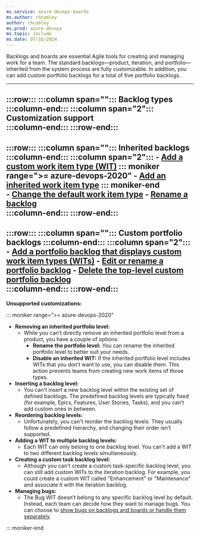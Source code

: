 ```yaml
---
ms.service: azure-devops-boards
ms.author: chcomley
author: chcomley
ms.prod: azure-devops
ms.topic: include
ms.date: 07/16/2024
---
```


Backlogs and boards are essential Agile tools for creating and managing work for a team. The standard backlogs&mdash;product, iteration, and portfolio&mdash;inherited from the system process are fully customizable. In addition, you can add custom portfolio backlogs for a total of five portfolio backlogs. 

---
:::row:::
   :::column span="":::
      **Backlog types**
   :::column-end:::
   :::column span="2":::
      **Customization support**  
   :::column-end:::
:::row-end:::
---
:::row:::
   :::column span="":::
      **Inherited backlogs** 
   :::column-end:::
   :::column span="2":::
      - [Add a custom work item type (WIT)](../work/customize-process-backlogs-boards.md#edit-product-backlog) 
      ::: moniker range=">= azure-devops-2020"
      - [Add an inherited work item type](../work/customize-process-backlogs-boards.md#add-oob-to-backlog) 
      ::: moniker-end  
      - [Change the default work item type](../work/customize-process-backlogs-boards.md#edit-product-backlog) 
      - [Rename a backlog](../work/customize-process-backlogs-boards.md#edit-product-backlog)  
   :::column-end:::
:::row-end:::
---
:::row:::
   :::column span="":::
      **Custom portfolio backlogs**
   :::column-end:::
   :::column span="2":::
      - [Add a portfolio backlog that displays custom work item types (WITs)](../work/customize-process-backlogs-boards.md#add-portfolio-backlog) 
      - [Edit or rename a portfolio backlog](../work/customize-process-backlogs-boards.md#edit-portfolio-backlog) 
      - [Delete the top-level custom portfolio backlog](../work/customize-process-backlogs-boards.md#edit-portfolio-backlog)  
   :::column-end:::
:::row-end:::
---
 
**Unsupported customizations:**

::: moniker range=">= azure-devops-2020"

- **Removing an inherited portfolio level:**
  - While you can’t directly remove an inherited portfolio level from a product, you have a couple of options:
    - **Rename the portfolio level:** You can rename the inherited portfolio level to better suit your needs.
    - **Disable an inherited WIT:** If the inherited portfolio level includes WITs that you don’t want to use, you can disable them. This action prevents teams from creating new work items of those types.
- **Inserting a backlog level:**
  - You can't insert a new backlog level within the existing set of defined backlogs. The predefined backlog levels are typically fixed (for example, Epics, Features, User Stories, Tasks), and you can’t add custom ones in between.
- **Reordering backlog levels:**
  - Unfortunately, you can't reorder the backlog levels. They usually follow a predefined hierarchy, and changing their order isn’t supported.
- **Adding a WIT to multiple backlog levels:**
  - Each WIT can only belong to one backlog level. You can't add a WIT to two different backlog levels simultaneously.
- **Creating a custom task backlog level:**
  - Although you can't create a custom task-specific backlog level, you can still add custom WITs to the iteration backlog. For example, you could create a custom WIT called "Enhancement" or "Maintenance" and associate it with the iteration backlog.
- **Managing bugs:**
  - The Bug WIT doesn’t belong to any specific backlog level by default. Instead, each team can decide how they want to manage bugs. You can choose to [show bugs on backlogs and boards or handle them separately](../show-bugs-on-backlog.md).

::: moniker-end  

